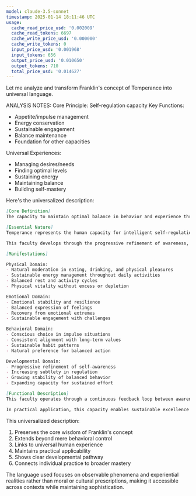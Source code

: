 ```yaml
---
model: claude-3.5-sonnet
timestamp: 2025-01-14 18:11:46 UTC
usage:
  cache_read_price_usd: '0.002009'
  cache_read_tokens: 6697
  cache_write_price_usd: '0.000000'
  cache_write_tokens: 0
  input_price_usd: '0.001968'
  input_tokens: 656
  output_price_usd: '0.010650'
  output_tokens: 710
  total_price_usd: '0.014627'
---
```


Let me analyze and transform Franklin's concept of Temperance into universal language.

ANALYSIS NOTES:
Core Principle: Self-regulation capacity
Key Functions: 
- Appetite/impulse management
- Energy conservation
- Sustainable engagement
- Balance maintenance
- Foundation for other capacities

Universal Experiences:
- Managing desires/needs
- Finding optimal levels
- Sustaining energy
- Maintaining balance
- Building self-mastery

Here's the universalized description:

```markdown
[Core Definition]
The capacity to maintain optimal balance in behavior and experience through conscious self-regulation. It enables sustainable engagement with life's pleasures and challenges while preserving clarity, energy, and long-term wellbeing. This faculty underlies all forms of personal mastery and sustainable development.

[Essential Nature]
Temperance represents the human capacity for intelligent self-regulation, operating at the intersection of awareness, choice, and action. It manifests as the ability to sense and maintain optimal levels of engagement, consumption, and expression across all domains of experience. Unlike mere restriction or denial, it seeks the dynamic middle path where vitality and sustainability meet.

This faculty develops through the progressive refinement of awareness, the strengthening of conscious choice, and the cultivation of sustainable patterns. It enables both immediate behavioral regulation and long-term character development, serving as a foundation for all forms of personal growth and mastery.

[Manifestations]

Physical Domain:
- Natural moderation in eating, drinking, and physical pleasures
- Sustainable energy management throughout daily activities
- Balanced rest and activity cycles
- Physical vitality without excess or depletion

Emotional Domain:
- Emotional stability and resilience
- Balanced expression of feelings
- Recovery from emotional extremes
- Sustainable engagement with challenges

Behavioral Domain:
- Conscious choice in impulse situations
- Consistent alignment with long-term values
- Sustainable habit patterns
- Natural preference for balanced action

Developmental Domain:
- Progressive refinement of self-awareness
- Increasing subtlety in regulation
- Growing stability of balanced behavior
- Expanding capacity for sustained effort

[Functional Description]
This faculty operates through a continuous feedback loop between awareness, choice, and action. It begins with the recognition of current states and their trajectory, engages conscious choice to adjust course when needed, and implements regulated action to maintain optimal conditions. As it develops, this process becomes increasingly natural and refined, requiring less conscious effort while managing more subtle aspects of experience.

In practical application, this capacity enables sustainable excellence in any domain by preventing the extremes that lead to depletion or harm. It supports both immediate effectiveness and long-term development by maintaining optimal conditions for growth and performance. Rather than restricting life's engagement, it enhances it by ensuring sustainable vitality and preventing the negative consequences of excess or deficiency.
```

This universalized description:
1. Preserves the core wisdom of Franklin's concept
2. Extends beyond mere behavioral control
3. Links to universal human experience
4. Maintains practical applicability
5. Shows clear developmental pathway
6. Connects individual practice to broader mastery

The language used focuses on observable phenomena and experiential realities rather than moral or cultural prescriptions, making it accessible across contexts while maintaining sophistication.